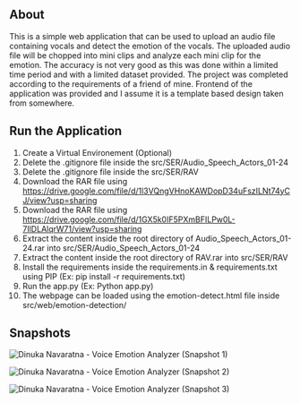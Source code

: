 ## About

This is a simple web application that can be used to upload an audio file containing vocals and detect the emotion of the vocals. The uploaded audio file will be chopped into mini clips and analyze each mini clip for the emotion. The accuracy is not very good as this was done within a limited time period and with a limited dataset provided.
The project was completed according to the requirements of a friend of mine. Frontend of the application was provided and I assume it is a template based design taken from somewhere.


## Run the Application

1. Create a Virtual Environement (Optional)
2. Delete the .gitignore file inside the src/SER/Audio_Speech_Actors_01-24
3. Delete the .gitignore file inside the src/SER/RAV
4. Download the RAR file using https://drive.google.com/file/d/1l3VQngVHnoKAWDopD34uFszILNt74yCJ/view?usp=sharing
5. Download the RAR file using https://drive.google.com/file/d/1GX5k0IF5PXmBFILPw0L-7IlDLAlqrW71/view?usp=sharing
6. Extract the content inside the root directory of Audio_Speech_Actors_01-24.rar into src/SER/Audio_Speech_Actors_01-24
7. Extract the content inside the root directory of RAV.rar into src/SER/RAV
8. Install the requirements inside the requirements.in & requirements.txt using PIP (Ex: pip install -r requirements.txt)
9. Run the app.py (Ex: Python app.py)
10. The webpage can be loaded using the emotion-detect.html file inside src/web/emotion-detection/


## Snapshots
![Dinuka Navaratna - Voice Emotion Analyzer (Snapshot 1)](https://user-images.githubusercontent.com/26020039/162551058-d94103d6-59e5-45cd-8b8d-d138d1aa6e03.png)

![Dinuka Navaratna - Voice Emotion Analyzer (Snapshot 2)](https://user-images.githubusercontent.com/26020039/162551064-788b2e77-2f59-454f-abf7-cf2a12087e45.png)

![Dinuka Navaratna - Voice Emotion Analyzer (Snapshot 3)](https://user-images.githubusercontent.com/26020039/162551067-e1b88105-8b1b-43bb-9f4a-b51504a1607c.png)
